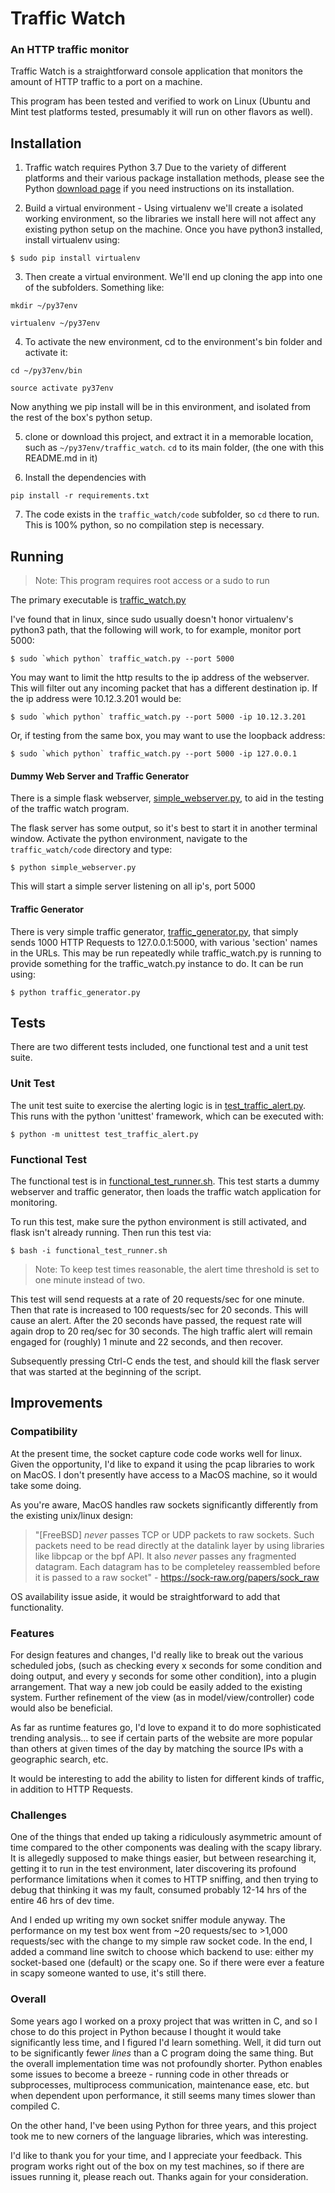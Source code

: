 
# Traffic Watch

### An HTTP traffic monitor

Traffic Watch is a straightforward console application that monitors the amount of HTTP traffic to a port on a machine.

This program has been tested and verified to work on Linux (Ubuntu and Mint test platforms tested, presumably it will run on other flavors as well). 
 
## Installation
1. Traffic watch requires Python 3.7
Due to the variety of different platforms and their various package installation methods, please see the Python [download page](https://www.python.org/downloads/) if you need instructions on its installation. 

2. Build a virtual environment - Using virtualenv we'll create a isolated working environment, so the libraries we install here will not affect any existing python setup on the machine. Once you have python3 installed, install virtualenv using:

`$ sudo pip install virtualenv `

3. Then create a virtual environment. We'll end up cloning the app into one of the subfolders. Something like:

`mkdir ~/py37env`

`virtualenv ~/py37env`

4. To activate the new environment, cd to the environment's bin folder and activate it:

`cd ~/py37env/bin`

`source activate py37env`

Now anything we pip install will be in this environment, and isolated from the rest of the box's python setup.

5. clone or download this project, and extract it in a memorable location, such as `~/py37env/traffic_watch`. `cd` to its main folder, (the one with this README.md in it)

6. Install the dependencies with 

`pip install -r requirements.txt`

7. The code exists in the `traffic_watch/code` subfolder, so `cd` there to run. This is 100% python, so no compilation step is necessary. 

## Running

>Note: This program requires root access or a sudo to run

The primary executable is [traffic_watch.py](https://github.com/decker-prime/traffic_watch/blob/master/code/traffic_watch.py "traffic_watch.py")

I've found that in linux, since sudo usually doesn't honor virtualenv's python3 path, that the following will work, to for example, monitor port 5000:

``$ sudo `which python` traffic_watch.py --port 5000``

You may want to limit the http results to the ip address of the webserver. This will filter out any incoming packet that has a different destination ip. If the ip address were 10.12.3.201 would be:

``$ sudo `which python` traffic_watch.py --port 5000 -ip 10.12.3.201``

Or, if testing from the same box, you may want to use the loopback address:

``$ sudo `which python` traffic_watch.py --port 5000 -ip 127.0.0.1``

#### Dummy Web Server and Traffic Generator

There is a simple flask webserver, [simple_webserver.py](https://github.com/decker-prime/traffic_watch/blob/master/code/simple_webserver.py "simple_webserver.py"), to aid in the testing of the traffic watch program.

The flask server has some output, so it's best to start it in another terminal window. Activate the python environment, navigate to the `traffic_watch/code` directory and type:

``$ python simple_webserver.py``

This will start a simple server listening on all ip's, port 5000

#### Traffic Generator
There is very simple traffic generator, [traffic_generator.py](https://github.com/decker-prime/traffic_watch/blob/master/code/traffic_generator.py "traffic_generator.py"), that simply sends 1000 HTTP Requests to 127.0.0.1:5000, with various 'section' names in the URLs. This may be run repeatedly while traffic_watch.py is running to provide something for the traffic_watch.py instance to do. It can be run using:

`$ python traffic_generator.py`

## Tests 
There are two different tests included, one functional test and a unit test suite.

### Unit Test
The unit test suite to exercise the alerting logic is in [test_traffic_alert.py](https://github.com/decker-prime/traffic_watch/blob/master/code/test_traffic_alert.py "test_traffic_alert.py").  This runs with the python 'unittest' framework, which can be executed with:

`$ python -m unittest test_traffic_alert.py`

### Functional Test
The functional test is in [functional_test_runner.sh](https://github.com/decker-prime/traffic_watch/blob/master/code/functional_test_runner.sh). This test starts a dummy webserver and traffic generator, then loads the traffic watch application for monitoring. 

To run this test, make sure the python environment is still activated, and flask isn't already running. Then run this test via:

`$ bash -i functional_test_runner.sh`

>Note: To keep test times reasonable, the alert time threshold is set to one minute instead of two. 

This test will send requests at a rate of 20 requests/sec for one minute. Then that rate is increased to 100 requests/sec for 20 seconds. This will cause an alert. After the 20 seconds have passed, the request rate will again drop to 20 req/sec for 30 seconds. The high traffic alert will remain engaged for (roughly) 1 minute and 22 seconds, and then recover.

Subsequently pressing Ctrl-C ends the test, and should kill the flask server that was started at the beginning of the script.

## Improvements

### Compatibility 
At the present time, the socket capture code code works well for linux. Given the opportunity, I'd like to expand it using the pcap libraries to work on MacOS. I don't presently have access to a MacOS machine, so it would take some doing.
 
As you're aware, MacOS handles raw sockets significantly differently from the existing unix/linux design:
>"[FreeBSD] *never* passes TCP or UDP packets to raw sockets. Such packets need to be read directly at the datalink layer by using libraries like libpcap or the bpf API. It also *never* passes any fragmented datagram. Each datagram has to be completeley reassembled before it is passed to a raw socket" - https://sock-raw.org/papers/sock_raw

OS availability issue aside, it would be straightforward to add that functionality.

### Features
For design features and changes, I'd really like to break out the various scheduled jobs, (such as checking every x seconds for some condition and doing output, and every y seconds for some other condition), into a plugin arrangement. That way a new job could be easily added to the existing system. Further refinement of the view (as in model/view/controller) code would also be beneficial. 

As far as runtime features go, I'd love to expand it to do more sophisticated trending analysis... to see if certain parts of the website are more popular than others at given times of the day by matching the source IPs with a geographic search, etc.

It would be interesting to add the ability to listen for different kinds of traffic, in addition to HTTP Requests.

### Challenges

One of the things that ended up taking a ridiculously asymmetric amount of time compared to the other components was dealing with the scapy library. It is allegedly supposed to make things easier, but between researching it, getting it to run in the test environment, later discovering its profound performance limitations when it comes to HTTP sniffing, and then trying to debug that thinking it was my fault, consumed probably 12-14 hrs of the entire 46 hrs of dev time.

 And I ended up writing my own socket sniffer module anyway. The performance on my test box went from ~20 requests/sec to >1,000 requests/sec with the change to my simple raw socket code. In the end, I added a command line switch to choose which backend to use: either my socket-based one (default) or the scapy one. So if there were ever a feature in scapy someone wanted to use, it's still there.

### Overall
Some years ago I worked on a proxy project that was written in C, and so I chose to do this project in Python because I thought it would take significantly less time, and I figured I'd learn something. Well, it did turn out to be significantly fewer *lines* than a C program doing the same thing. But the overall implementation time was not profoundly shorter. Python enables some issues to become a breeze - running code in other threads or subprocesses, multiprocess communication, maintenance ease, etc. but when dependent upon performance, it still seems many times slower than compiled C.

On the other hand, I've been using Python for three years, and this project took me to new corners of the language libraries, which was interesting.

I'd like to thank you for your time, and I appreciate your feedback. This program works right out of the box on my test machines, so if there are issues running it, please reach out. Thanks again for your consideration.

